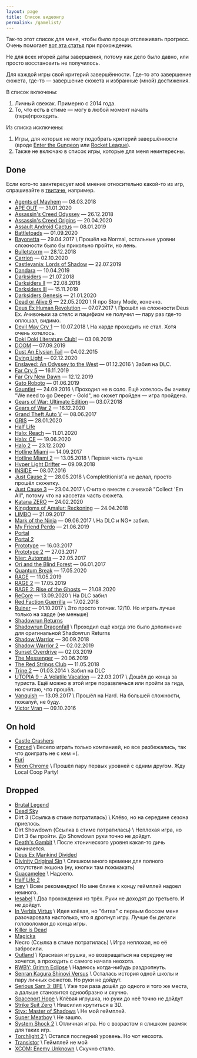 ```yaml
---
layout: page
title: Список видеоигр
permalink: /gamelist/
---
```

Так-то этот список для меня, чтобы было проще отслеживать прогресс. Очень помогает [вот эта статья](https://dtf.ru/3668-kak-zastavit-sebya-prohodit-dlinnye-igry) при прохождении.

Не для всех игорей даты завершения, потому как дело было давно, или просто восстановить не получилось.

Для каждой игры свой критерий завершённости. Где-то это завершение сюжета, где-то — завершение сюжета и избранные (мной) достижения.

В список включены:
1. Личный свежак. Примерно с 2014 года.
2. То, что есть в стиме — могу в любой момент начать (пере)проходить.

Из списка исключены:
1. Игры, для которых не могу подобрать критерий завершённости (вроде [Enter the Gungeon](http://store.steampowered.com/app/311690/Enter_the_Gungeon/) или [Rocket League](http://store.steampowered.com/app/252950/Rocket_League/)).
2. Также не включаю в список игры, которые для меня неинтересны.

## Done
Если кого-то заинтересует моё мнение относительно какой-то из игр, спрашивайте в [твитаче](https://twitter.com/ivalentinee_), например.
- [Agents of Mayhem](http://store.steampowered.com/app/304530/Agents_of_Mayhem/) — 08.03.2018
- [APE OUT](https://store.steampowered.com/app/447150/APE_OUT/) — 31.01.2020
- [Assassin's Creed Odyssey](https://store.ubi.com/us/assassins-creed-odyssey-ultimate-edition/5afda8aa6b54a4271407a875.html?lang=en_US) — 26.12.2018
- [Assassin's Creed Origins](https://store.ubi.com/us/assassins-creed--origins-gold-edition/59245fb4adc724ef3f8b456e.html?lang=en_US&edition=Gold%20Edition) — 20.04.2020
- [Assault Android Cactus](http://store.steampowered.com/app/250110/Assault_Android_Cactus/) — 08.01.2019
- [Battletoads](https://www.xbox.com/en-US/games/battletoads) — 01.09.2020
- [Bayonetta](http://store.steampowered.com/app/460790/agecheck) — 29.04.2017 \\
  Прошёл на Normal, остальные уровни сложности было бы прикольно пройти, но лень.
- [Bulletstorm](https://store.steampowered.com/app/501590/Bulletstorm_Full_Clip_Edition/) — 28.12.2018
- [Carrion](https://www.microsoft.com/en-us/p/carrion/9npkknbj258v) — 02.10.2020
- [Castlevania: Lords of Shadow](https://store.steampowered.com/app/234080/Castlevania_Lords_of_Shadow__Ultimate_Edition/) — 22.07.2019
- [Dandara](https://store.steampowered.com/app/612390/Dandara/) — 10.04.2019
- [Darksiders](https://store.steampowered.com/app/462780/Darksiders_Warmastered_Edition/) — 21.07.2018
- [Darksiders II](https://store.steampowered.com/app/388410/Darksiders_II_Deathinitive_Edition/) — 22.08.2018
- [Darksiders III](https://store.steampowered.com/app/606280/Darksiders_III) — 15.11.2019
- [Darksiders Genesis](https://store.steampowered.com/app/710920/Darksiders_Genesis/) — 21.01.2020
- [Dead or Alive 6](https://store.steampowered.com/app/838380/DEAD_OR_ALIVE_6/) — 22.05.2020 \\
  Я про Story Mode, конечно.
- [Deus Ex Human Revolution](http://store.steampowered.com/app/238010/Deus_Ex_Human_Revolution__Directors_Cut/) — 07.07.2017 \\
Прошёл на сложности Deus Ex. Ачивоньки за стелс и пацифизм не получил — пару раз где-то оплошал, видимо.
- [Devil May Cry 1](https://store.steampowered.com/app/631510/Devil_May_Cry_HD_Collection/) — 10.07.2018 \\
На харде проходить не стал. Хотя очень хотелось.
- [Doki Doki Literature Club!](https://store.steampowered.com/app/698780/Doki_Doki_Literature_Club/) — 03.08.2019
- [DOOM](https://store.steampowered.com/app/379720/DOOM/) — 07.09.2019
- [Dust An Elysian Tail](http://store.steampowered.com/app/236090/Dust_An_Elysian_Tail/) — 04.02.2015
- [Dying Light](https://www.microsoft.com/en-us/p/dying-light/bxn9lb6r3zpg) — 02.12.2020
- [Enslaved: An Odyssey to the West](http://store.steampowered.com/app/245280/ENSLAVED_Odyssey_to_the_West_Premium_Edition/) — 01.12.2016 \\
  Забил на DLC.
- [Far Cry 5](https://store.ubi.com/us/far-cry--5/591567f6ca1a6460388b456a.html?lang=en_US) — 16.11.2019
- [Far Cry New Dawn](https://store.ubi.com/us/far-cry-new-dawn/5bf319696b54a4ddc91e8843.html) — 12.12.2019
- [Gato Roboto](https://store.steampowered.com/app/916730/Gato_Roboto/) — 01.06.2019
- [Gauntlet](http://store.steampowered.com/app/258970/Gauntlet_Slayer_Edition/) — 24.09.2016 \\
  Проходил не в соло. Ещё хотелось бы ачивку "We need to go Deeper - Gold", но сюжет пройден — игра пройдена.
- [Gears of War: Ultimate Edition](https://www.microsoft.com/en-us/p/gears-of-war-ultimate-edition/bqt21vxfs52f) — 03.07.2018
- [Gears of War 2](https://www.microsoft.com/en-us/p/gears-of-war-2/c1sdbnrfxt1d) — 16.12.2020
- [Grand Theft Auto V](http://store.steampowered.com/app/271590/Grand_Theft_Auto_V/) — 08.06.2017
- [GRIS](https://store.steampowered.com/app/683320/GRIS/) — 28.01.2020
- [Half Life](http://store.steampowered.com/app/70/HalfLife/)
- [Halo: Reach](https://store.steampowered.com/app/1064220/Halo_Reach/) — 11.01.2020
- [Halo: CE](https://store.steampowered.com/app/1064221/Halo_Combat_Evolved_Anniversary/) — 19.06.2020
- [Halo 2](https://www.microsoft.com/en-us/p/halo-2-anniversary/9mwmbq1gnk6k) — 23.12.2020
- [Hotline Miami](http://store.steampowered.com/app/219150/Hotline_Miami/) — 14.09.2017
- [Hotline Miami 2](http://store.steampowered.com/app/274170/Hotline_Miami_2_Wrong_Number/) — 13.05.2018 \\
  Первая часть лучше
- [Hyper Light Drifter](https://store.steampowered.com/app/257850/Hyper_Light_Drifter/) — 09.09.2018
- [INSIDE](http://store.steampowered.com/app/304430/INSIDE/) — 08.07.2016
- [Just Cause 2](https://store.steampowered.com/app/8190/Just_Cause_2/) — 28.05.2018 \\
  Completitionist'а не делал, просто прошёл сюжетку.
- [Just Cause 3](https://store.steampowered.com/app/225540/Just_Cause_3/) — 23.04.2017 \\
  Считаю вместе с ачивкой "Collect 'Em All", потому что на кассетах часть сюжета.
- [Katana ZERO](https://store.steampowered.com/app/460950/Katana_ZERO/) — 24.02.2020
- [Kingdoms of Amalur: Reckoning](http://store.steampowered.com/app/102500/Kingdoms_of_Amalur_Reckoning/) — 24.04.2018
- [LIMBO](http://store.steampowered.com/app/48000/LIMBO/) — 21.09.2017
- [Mark of the Ninja](http://store.steampowered.com/app/214560/Mark_of_the_Ninja/) — 09.06.2017 \\
  На DLC и NG+ забил.
- [My Friend Perdo](https://store.steampowered.com/app/557340/My_Friend_Pedro/) — 21.06.2019
- [Portal](http://store.steampowered.com/app/400/Portal/)
- [Portal 2](http://store.steampowered.com/app/620/Portal_2/)
- [Prototype](http://store.steampowered.com/app/10150/Prototype/) — 16.03.2017
- [Prototype 2](http://store.steampowered.com/app/115320/Prototype_2/) — 27.03.2017
- [Nier: Automata](http://store.steampowered.com/app/524220/NieRAutomata/) — 22.05.2017
- [Ori and the Blind Forest](http://store.steampowered.com/app/387290/Ori_and_the_Blind_Forest_Definitive_Edition/) — 06.01.2017
- [Quantum Break](https://store.steampowered.com/app/474960/Quantum_Break/) — 17.05.2020
- [RAGE](https://store.steampowered.com/app/9200/RAGE/) — 11.05.2019
- [RAGE 2](https://store.steampowered.com/app/548570/RAGE_2/) — 17.05.2019
- [RAGE 2: Rise of the Ghosts](https://store.steampowered.com/app/548570/RAGE_2/) — 21.08.2020
- [ReCore](https://www.microsoft.com/en-us/p/recore/9nblggh1z6fq) — 13.09.2020 \\
  На DLC забил
- [Red Faction Guerrilla](http://store.steampowered.com/app/20500/Red_Faction_Guerrilla_Steam_Edition/) — 17.02.2018
- [Ruiner](http://store.steampowered.com/app/464060/RUINER/) — 01.10.2017 \\
  Это просто топчик. 12/10. Но играть лучше только на харде (не меньше)
- [Shadowrun Returns](http://store.steampowered.com/app/234650/Shadowrun_Returns/)
- [Shadowrun Dragonfall](http://store.steampowered.com/app/300550/Shadowrun_Dragonfall__Directors_Cut/) \\
  Проходил ещё когда это было дополнение для оригинальной Shadowrun Returns
- [Shadow Warrior](https://store.steampowered.com/app/233130/Shadow_Warrior/) — 30.09.2018
- [Shadow Warrior 2](https://store.steampowered.com/app/324800/Shadow_Warrior_2/) — 02.02.2019
- [Sunset Overdrive](https://store.steampowered.com/app/847370/Sunset_Overdrive/) — 02.03.2019
- [The Messenger](https://store.steampowered.com/app/764790/The_Messenger/) — 20.06.2019
- [The Red Strings Club](https://store.steampowered.com/app/589780/The_Red_Strings_Club/) — 11.05.2018
- [Trine 2](http://store.steampowered.com/app/35720/Trine_2_Complete_Story/) — 01.03.2014 \\
  Забил на DLC
- [UTOPIA 9 - A Volatile Vacation](http://store.steampowered.com/app/405000/UTOPIA_9__A_Volatile_Vacation/) — 22.03.2017 \\
  Дошёл до конца за туриста. Ещё можно в этой игре поразвлечься или пройти за гида, но считаю, что прошёл.
- [Vanquish](http://store.steampowered.com/app/460810/Vanquish/) — 13.09.2017 \\
  Прошёл на Hard. На большей сложности, пожалуй, не буду.
- [Victor Vran](http://store.steampowered.com/app/345180/Victor_Vran_ARPG/) — 09.10.2016

## On hold
- [Castle Crashers](http://store.steampowered.com/app/204360/Castle_Crashers/)
- [Forced](http://store.steampowered.com/app/249990/FORCED_Slightly_Better_Edition/) \\
  Весело играть только компанией, но все разбежались, так что доиграть не с кем =(.
- [Furi](http://store.steampowered.com/app/423230/Furi/)
- [Neon Chrome](http://store.steampowered.com/app/428750/Neon_Chrome/) \\
  Прошёл пару первых уровней с одним другом. Жду Local Coop Party!

## Dropped
- [Brutal Legend](http://store.steampowered.com/app/225260/Brutal_Legend/)
- [Dead Sky](http://store.steampowered.com/app/259700/Dead_Sky/)
- Dirt 3 (Ссылка в стиме потратилась) \\
  Клёво, но на середине сезона приелось.
- Dirt Showdown (Ссылка в стиме потратилась) \\
  Неплохая игра, но Dirt 3 бы пройти. До Showdown руки точно не дойдут.
- [Death's Gambit](https://www.microsoft.com/en-us/p/deaths-gambit/9mv537xvlvxr) \\
  После хтонического уровня какая-то дичь начинается.
- [Deus Ex Mankind Divided](http://store.steampowered.com/app/337000/Deus_Ex_Mankind_Divided/)
- [Divinity Original Sin](http://store.steampowered.com/app/373420/Divinity_Original_Sin__Enhanced_Edition/) \\
  Слишком много времени для полного отсутствия экшона (ну, кнопки там пожмакать)
- [Guacamelee](http://store.steampowered.com/app/275390/Guacamelee_Super_Turbo_Championship_Edition/) \\
  Надоело.
- [Half Life 2](http://store.steampowered.com/app/220/HalfLife_2/)
- [Icey](http://store.steampowered.com/app/553640/ICEY/) \\
  Всем рекомендую! Но мне ближе к концу геймплей надоел немного.
- [Iesabel](http://store.steampowered.com/app/248710/Iesabel/) \\
  Два прохождения из трёх. Руки не доходят до третьего. И не дойдут.
- [In Verbis Virtus](http://store.steampowered.com/app/242840/In_Verbis_Virtus/) \\
  Идея клёвая, но "битва" с первым боссом меня разочаровала настолько, что я дропнул игру. Лучше бы делали головоломки до конца игры.
- [Killer is Dead](https://store.steampowered.com/app/261110/Killer_is_Dead__Nightmare_Edition/)
- [Magicka](http://store.steampowered.com/app/42910/Magicka/)
- Necro (Ссылка в стиме потратилась) \\
  Игра неплохая, но её забросили.
- [Outland](http://store.steampowered.com/app/305050/Outland/) \\
  Красивая игрушка, но возвращаться на середину не хочется, а проходить с самого начала неохота.
- [RWBY: Grimm Eclipse](http://store.steampowered.com/app/418340/RWBY_Grimm_Eclipse/) \\
  Надеюсь когда-нибудь раздропнуть.
- [Senran Kagura Shinovi Versus](http://store.steampowered.com/app/411830/SENRAN_KAGURA_SHINOVI_VERSUS/) \\
  Осталась история одной школы и пару личных сюжетов. Но руки не дойдут.
- [Serious Sam 3: BFE](http://store.steampowered.com/app/41070/Serious_Sam_3_BFE/) \\
  Уже три раза дошёл до одного и того же места, а дальше становится однообразно и скучно.
- [Spaceport Hope](http://store.steampowered.com/app/394540/Spaceport_Hope/) \\
  Клёвая игрушка, но руки до неё точно не дойдут
- [Strike Suit Zero](http://store.steampowered.com/app/209540/Strike_Suit_Zero/) \\
  Ниасилил крутиться в 3D.
- [Styx: Master of Shadows](http://store.steampowered.com/app/242640/Styx_Master_of_Shadows/) \\
  Не мой геймплей.
- [Super Meatboy](http://store.steampowered.com/app/40800/Super_Meat_Boy/) \\
  Не зашло.
- [System Shock 2](http://store.steampowered.com/app/238210/System_Shock_2/) \\
  Отличная игра. Но с возрастом я слишком размяк для таких игр.
- [Torchlight 2](http://store.steampowered.com/app/200710/Torchlight_II/) \\
  Остался последний уровень. Но чот неохота.
- [Transistor](http://store.steampowered.com/app/237930/Transistor/) \\
  Геймплей не мой
- [XCOM: Enemy Unknown](http://store.steampowered.com/app/200510/XCOM_Enemy_Unknown/) \\
  Скучно стало.
